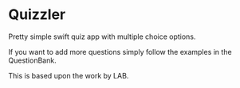 # Quizzler

Pretty simple swift quiz app with multiple choice options. 

If you want to add more questions simply follow the examples in the QuestionBank.

This is based upon the work by LAB. 
